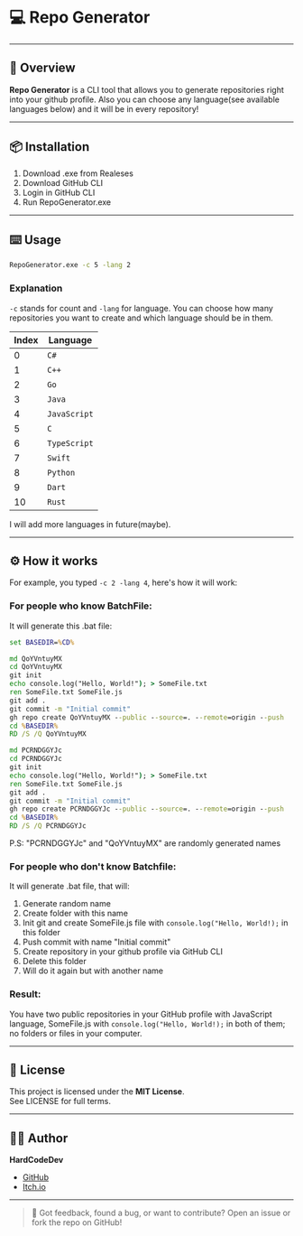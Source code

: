 # 💻 Repo Generator

---

## 🚀 Overview

**Repo Generator** is a CLI tool that allows you to generate repositories right into your github profile. Also you can choose any language(see available languages below) and it will be in every repository!

---

## 📦 Installation

1. Download .exe from Realeses
2. Download GitHub CLI
3. Login in GitHub CLI
4. Run RepoGenerator.exe

---

## ⌨️ Usage

```bat
RepoGenerator.exe -c 5 -lang 2
```

### Explanation

`-c` stands for count and `-lang` for language. You can choose how many repositories you want to create and which language should be in them.

| Index  | Language      |
|----|------------|
| 0  | `C#` |
| 1  | `C++`         |
| 2  | `Go`     |
| 3  | `Java`       |
| 4  | `JavaScript`       |
| 5  | `C`       |
| 6  | `TypeScript`       |
| 7  | `Swift`       |
| 8  | `Python`       |
| 9  | `Dart`       |
| 10  | `Rust`       |

I will add more languages in future(maybe).

---

## ⚙️ How it works

For example, you typed `-c 2 -lang 4`, here's how it will work:

### For people who know BatchFile:

It will generate this .bat file:

```bat
set BASEDIR=%CD% 

md QoYVntuyMX 
cd QoYVntuyMX 
git init 
echo console.log("Hello, World!"); > SomeFile.txt 
ren SomeFile.txt SomeFile.js 
git add . 
git commit -m "Initial commit" 
gh repo create QoYVntuyMX --public --source=. --remote=origin --push 
cd %BASEDIR% 
RD /S /Q QoYVntuyMX 

md PCRNDGGYJc 
cd PCRNDGGYJc 
git init 
echo console.log("Hello, World!"); > SomeFile.txt 
ren SomeFile.txt SomeFile.js 
git add . 
git commit -m "Initial commit" 
gh repo create PCRNDGGYJc --public --source=. --remote=origin --push 
cd %BASEDIR% 
RD /S /Q PCRNDGGYJc
```

P.S: "PCRNDGGYJc" and "QoYVntuyMX" are randomly generated names

### For people who don't know Batchfile:

It will generate .bat file, that will:

1. Generate random name
2. Create folder with this name
3. Init git and create SomeFile.js file with `console.log("Hello, World!);` in this folder
4. Push commit with name "Initial commit"
5. Create repository in your github profile via GitHub CLI
6. Delete this folder
7. Will do it again but with another name


### Result:

You have two public repositories in your GitHub profile with JavaScript language, SomeFile.js with `console.log("Hello, World!);` in both of them; no folders or files in your computer.

---

## 📄 License

This project is licensed under the **MIT License**.  
See LICENSE for full terms.

---

## 👨‍💻 Author

**HardCodeDev**  
- [GitHub](https://github.com/HardCodeDev777)  
- [Itch.io](https://hardcodedev.itch.io/)

---

> 💬 Got feedback, found a bug, or want to contribute? Open an issue or fork the repo on GitHub!
